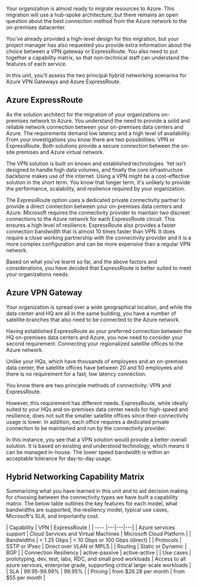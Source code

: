 Your organization is almost ready to migrate resources to Azure. This migration will use a hub-spoke architecture, but there remains an open question about the best connection method from the Azure network to the on-premises datacenter.

You've already provided a high-level design for this migration, but your project manager has also requested you provide extra information about the choice between a VPN gateway or ExpressRoute. You also need to put together a capability matrix, so that non-technical staff can understand the features of each service.

In this unit, you'll assess the two principal hybrid networking scenarios for Azure VPN Gateways and Azure ExpressRoute.

## Azure ExpressRoute

As the solution architect for the migration of your organizations on-premises network to Azure. You understand the need to provide a solid and reliable network connection between your on-premises data centers and Azure. The requirements demand low latency and a high level of availability. From your investigations you know there are two possibilities: VPN or ExpressRoute.
Both solutions provide a secure connection between the on-site premises and Azure virtual network.

The VPN solution is built on known and established technologies. Yet isn’t designed to handle high data volumes, and finally the core infrastructure backbone makes use of the internet. Using a VPN might be a cost-effective solution in the short term. You know that longer term, it's unlikely to provide the performance, scalability, and resilience required by your organization.

The ExpressRoute option uses a dedicated private connectivity partner to provide a direct connection between your on-premises data centers and Azure. Microsoft requires the connectivity provider to maintain two discreet connections to the Azure network for each ExpressRoute circuit. This ensures a high level of resilience. ExpressRoute also provides a faster connection bandwidth that is almost 10 times faster than VPN. It does require a close working partnership with the connectivity provider and it is a more complex configuration and can be more expensive than a regular VPN network.

Based on what you've learnt so far, and the above factors and considerations, you have decided that ExpressRoute is better suited to meet your organizations needs.

## Azure VPN Gateway

Your organization is spread over a wide geographical location, and while the data center and HQ are all in the same building, you have a number of satellite branches that also need to be connected to the Azure network.

Having established ExpressRoute as your preferred connection between the HQ on-premises data centers and Azure, you now need to consider your second requirement. Connecting your regionalized satellite offices to the Azure network.

Unlike your HQs, which have thousands of employees and an on-premises data center, the satellite offices have between 20 and 50 employees and there is no requirement for a fast, low latency connection.

You know there are two principle methods of connectivity: VPN and ExpressRoute.

However, this requirement has different needs. ExpressRoute, while ideally suited to your HQs and on-premises data center needs for high-speed and resilience, does not suit the smaller satellite offices since their connectivity usage is lower. In addition, each office requires a dedicated private connection to be maintained and run by the connectivity provider.

In this instance, you see that a VPN solution would provide a better overall solution. It is based on existing and understood technology, which means it can be managed in-house. The lower speed bandwidth is within an acceptable tolerance for day-to-day usage.

## Hybrid Networking Capability Matrix

Summarizing what you have learned in this unit and to aid decision making for choosing between the connectivity types we have built a capability matrix. The below table outlines the key features for each model, what bandwidths are supported, the resiliency model, typical use cases, Microsoft's SLA, and importantly cost.

| Capability | VPN | ExpressRoute |
| ---- |---|---|---|
| Azure services support | Cloud Services and Virtual Machines | Microsoft Cloud Platform |
| Bandwidths | < 1.25 Gbps | < 10 Gbps or 100 Gbps (direct) |
| Protocols | SSTP or IPsec | Direct over VLAN or MPLS |
| Routing | Static or Dynamic | BGP |
| Connection Resiliency | active-passive | active-active |
| Use cases | prototyping, dev, test, labs, RDC, and small prod workloads | Access to all azure services, enterprise grade, supporting critical large-scale workloads |
| SLA | 99.95-99.99% | 99.95% |
| Pricing | from $26.28 per month | from $55 per month |

